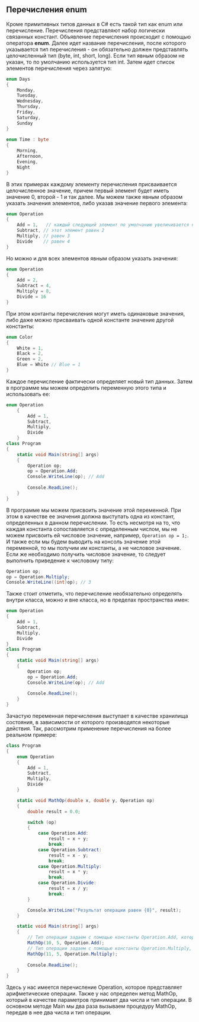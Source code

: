 ## Перечисления enum

Кроме примитивных типов данных в C# есть такой тип как enum или перечисление. Перечисления представляют набор логически связанных констант. 
Объявление перечисления происходит с помощью оператора **enum**. Далее идет название перечисления, после которого указывается тип перечисления - он обязательно 
должен представлять целочисленный тип (byte, int, short, long). Если тип явным образом не указан, то по умолчанию используется тип int. 
Затем идет список элементов перечисления через запятую:

```cs
enum Days
{
    Monday,
    Tuesday,
    Wednesday,
    Thursday,
    Friday,
    Saturday,
    Sunday
}
 
enum Time : byte
{
    Morning,
    Afternoon,
    Evening,
    Night
}
```

В этих примерах каждому элементу перечисления присваивается целочисленное значение, причем первый элемент будет иметь значение 0, 
второй - 1 и так далее. Мы можем также явным образом указать значения элементов, либо указав значение первого элемента:

```cs
enum Operation
{ 
    Add = 1,   // каждый следующий элемент по умолчанию увеличивается на единицу
    Subtract, // этот элемент равен 2
    Multiply, // равен 3
    Divide    // равен 4
}
```

Но можно и для всех элементов явным образом указать значения:

```cs
enum Operation
{ 
    Add = 2,
    Subtract = 4,
    Multiply = 8,
    Divide = 16
}
```

При этом контанты перечисления могут иметь одинаковые значения, либо даже можно присваивать одной константе значение другой константы:

```cs
enum Color
{
	White = 1,
	Black = 2,
	Green = 2,
	Blue = White // Blue = 1
}
```

Каждое перечисление фактически определяет новый тип данных. Затем в программе мы можем определить переменную этого типа и использовать ее:

```cs
enum Operation
    {
        Add = 1,
        Subtract,
        Multiply,
        Divide
    }
class Program
{
    static void Main(string[] args)
    {
        Operation op;
		op = Operation.Add;
		Console.WriteLine(op); // Add
		
        Console.ReadLine();
    }  
}
```

В программе мы можем присвоить значение этой переменной. При этом в качестве ее значения должна выступать одна из констант, определенных в данном перечислении. То есть несмотря на то, что каждая константа сопоставляется с определенным числом, 
мы не можем присвоить ей числовое значение, например, `Operation op = 1;`. И также если мы будем выводить на консоль значение этой переменной, то мы получим 
им константы, а не числовое значение. Если же необходимо получить числовое значение, то следует выполнить приведение к числовому типу:

```cs
Operation op;
op = Operation.Multiply;
Console.WriteLine((int)op); // 3
```

Также стоит отметить, что перечисление необязательно определять внутри класса, можно и вне класса, но в пределах пространства имен:

```cs
enum Operation
{
	Add = 1,
	Subtract,
	Multiply,
	Divide
}
class Program
{    
    static void Main(string[] args)
    {
        Operation op;
		op = Operation.Add;
		Console.WriteLine(op); // Add
		
        Console.ReadLine();
    }  
}
```

Зачастую переменная перечисления выступает в качестве хранилища состояния, в зависимости от которого производятся некоторые действия. 
Так, рассмотрим применение перечисления на более реальном примере:

```cs
class Program
{
    enum Operation
    {
        Add = 1,
        Subtract,
        Multiply,
        Divide
    }

    static void MathOp(double x, double y, Operation op)
    {
        double result = 0.0;

        switch (op)
        {
            case Operation.Add:
                result = x + y;
                break;
            case Operation.Subtract:
                result = x - y;
                break;
            case Operation.Multiply:
                result = x * y;
                break;
            case Operation.Divide:
                result = x / y;
                break;
		}

        Console.WriteLine("Результат операции равен {0}", result);
    }

    static void Main(string[] args)
    {
        // Тип операции задаем с помощью константы Operation.Add, которая равна 1
        MathOp(10, 5, Operation.Add);
        // Тип операции задаем с помощью константы Operation.Multiply, которая равна 3
        MathOp(11, 5, Operation.Multiply);
            
        Console.ReadLine();
    }  
}
```

Здесь у нас имеется перечисление Operation, которое представляет арифметические операции. Также у нас определен метод MathOp, который 
в качестве параметров принимает два числа и тип операции. В основном методе Main мы два раза вызываем процедуру MathOp, передав в нее 
два числа и тип операции.

